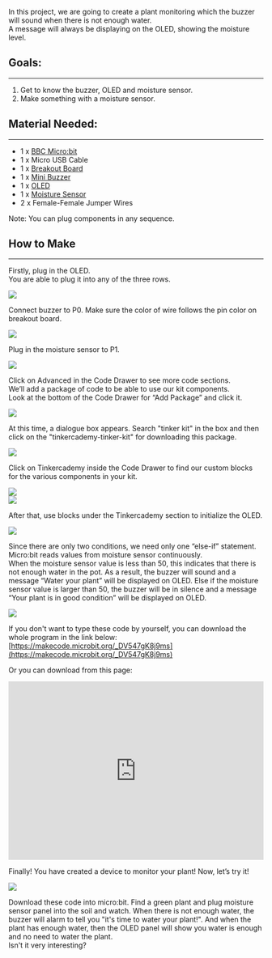In this project, we are going to create a plant monitoring which the buzzer will sound when there is not enough water.  
A message will always be displaying on the OLED, showing the moisture level.  


## Goals:       
---
1. Get to know the buzzer, OLED and moisture sensor.   
2. Make something with a moisture sensor.   


## Material Needed:    
---
- 1 x [BBC Micro:bit](http://www.elecfreaks.com/estore/micro-bit-board.html)  
- 1 x Micro USB Cable  
- 1 x [Breakout Board](http://www.elecfreaks.com/estore/elecfreaks-micro-bit-breakout-board.html)  
- 1 x [Mini Buzzer](https://www.elecfreaks.com/estore/octopus-passive-buzzer-brick-obpb01.html)  
- 1 x [OLED](https://www.elecfreaks.com/estore/iic-oled.html)  
- 1 x [Moisture Sensor](https://www.elecfreaks.com/estore/octopus-soil-moisture-sensor-brick.html)  
- 2 x Female-Female Jumper Wires  

Note: You can plug components in any sequence.  


## How to Make  
---

Firstly, plug in the OLED.  
You are able to plug it into any of the three rows.  

![](https://i.imgur.com/qOBV7Uf.png)  

Connect buzzer to P0. Make sure the color of wire follows the pin color on breakout board.  

![](https://i.imgur.com/ABoiMrD.jpg)  

Plug in the moisture sensor to P1.  

![](https://i.imgur.com/jgTG7i6.jpg)  

Click on Advanced in the Code Drawer to see more code sections.  
We’ll add a package of code to be able to use our kit components.  
Look at the bottom of the Code Drawer for “Add Package” and click it.  

![](https://i.imgur.com/FOHSrAx.png)  

At this time, a dialogue box appears. Search "tinker kit" in the box and then click on the "tinkercademy-tinker-kit" for downloading this package.  

![](https://i.imgur.com/G2nV10d.png)  

Click on Tinkercademy inside the Code Drawer to find our custom blocks for the various components in your kit.  

![](https://i.imgur.com/57H4sCe.png)  
![](https://i.imgur.com/DaZC53n.png)  

After that, use blocks under the Tinkercademy section to initialize the OLED.  

![](https://i.imgur.com/xAM8RDr.png)  

Since there are only two conditions, we need only one “else-if” statement.  
Micro:bit reads values from moisture sensor continuously.   
When the moisture sensor value is less than 50, this indicates that there is not enough water in the pot. As a result, the buzzer will sound and a message “Water your plant” will be displayed on OLED. Else if the moisture sensor value is larger than 50, the buzzer will be in silence and a message “Your plant is in good condition” will be displayed on OLED.  

![](https://i.imgur.com/qy2wheV.png)  

If you don't want to type these code by yourself, you can download the whole program in the link below:  
[https://makecode.microbit.org/_DV547gK8j9ms](https://makecode.microbit.org/_DV547gK8j9ms)  

Or you can download from this page:  

<div style="position:relative;height:0;padding-bottom:70%;overflow:hidden;"><iframe style="position:absolute;top:0;left:0;width:100%;height:100%;" src="https://makecode.microbit.org/#pub:_DV547gK8j9ms" frameborder="0" sandbox="allow-popups allow-forms allow-scripts allow-same-origin"></iframe></div>


Finally! You have created a device to monitor your plant! Now, let’s try it!  

![](https://i.imgur.com/nD0PGDe.png)  

Download these code into micro:bit. Find a green plant and plug moisture sensor panel into the soil and watch. When there is not enough water, the buzzer will alarm to tell you "it's time to water your plant!". And when the plant has enough water, then the OLED panel will show you water is enough and no need to water the plant.  
Isn't it very interesting?  
